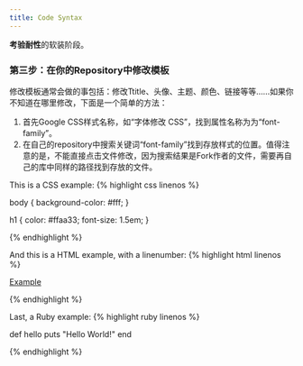 ```yaml
---
title: Code Syntax
---
```

**考验耐性**的软装阶段。

### 第三步：在你的Repository中修改模板

修改模板通常会做的事包括：修改Ttitle、头像、主题、颜色、链接等等……如果你不知道在哪里修改，下面是一个简单的方法：

1. 首先Google CSS样式名称，如“字体修改 CSS”，找到属性名称为为“font-family”。
2. 在自己的repository中搜索关键词“font-family”找到存放样式的位置。值得注意的是，不能直接点击文件修改，因为搜索结果是Fork作者的文件，需要再自己的库中同样的路径找到存放的文件。

This is a CSS example:
{% highlight css linenos %}

body {
  background-color: #fff;
  }

h1 {
  color: #ffaa33;
  font-size: 1.5em;
  }

{% endhighlight %}

And this is a HTML example, with a linenumber:
{% highlight html linenos %}

<html>
  <a href="example.com">Example</a>
</html>

{% endhighlight %}

Last, a Ruby example:
{% highlight ruby linenos %}

def hello
  puts "Hello World!"
end

{% endhighlight %}
